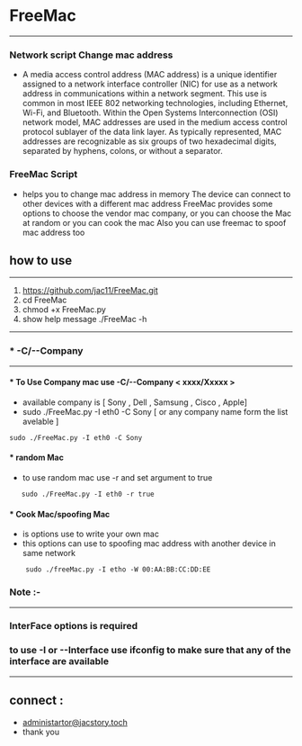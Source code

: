 # FreeMac
*****************************
### Network script Change mac address 
* A media access control address (MAC address) is a unique identifier assigned to a network interface controller (NIC) for use as a network address in       communications within a network segment. This use is common in most IEEE 802 networking technologies, including Ethernet, Wi-Fi, and Bluetooth. Within the Open Systems Interconnection (OSI) network model, MAC addresses are used in the medium access control protocol sublayer of the data link layer. As typically represented, MAC addresses are recognizable as six groups of two hexadecimal digits, separated by hyphens, colons, or without a separator. 

### FreeMac Script
* helps you to change mac address in memory
 The device can connect to other devices with a different mac address
 FreeMac provides some options to choose the vendor mac company, or you can choose the Mac at random or you can cook the mac
 Also you can use freemac to spoof mac address too
## how to use 
-----------------------------------------------

1.  https://github.com/jac11/FreeMac.git
2.  cd FreeMac
3.  chmod +x FreeMac.py
4.  show help message ./FreeMac -h 
-----------------------------------------------
 ### * -C/--Company  
-------------------------------------------

#### * To  Use Company mac use -C/--Company  < xxxx/Xxxxx > 
   * available company is [ Sony , Dell , Samsung , Cisco , Apple]
   * sudo ./FreeMac.py -I eth0 -C Sony [ or any company name form the list avelable ]
```
sudo ./FreeMac.py -I eth0 -C Sony
````
#### * random Mac
* to use random mac use -r and set argument to true
```
   sudo ./FreeMac.py -I eth0 -r true
```
#### * Cook Mac/spoofing Mac
 *  is options use to write your own mac 
 *  this options can use to spoofing mac address with  another device in same network 
```
    sudo ./freeMac.py -I etho -W 00:AA:BB:CC:DD:EE 
```    

###  Note :-
--------------------------------------
###  InterFace options is required  
###  to use -I or --Interface  use ifconfig to make sure that any of the interface are available
-----------------------------------------
## connect :
- administartor@jacstory.toch
-  thank you 
 

